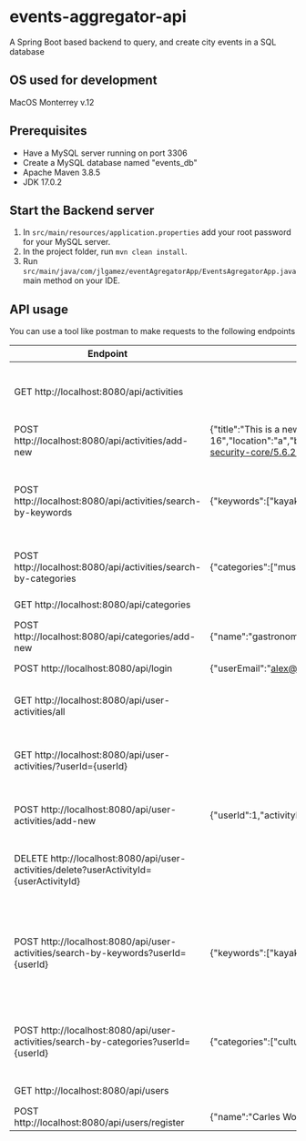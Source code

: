 # events-aggregator-api
A Spring Boot based backend to query, and create city events in a SQL database
## OS used for development
MacOS Monterrey v.12

## Prerequisites
* Have a MySQL server running on port 3306
* Create a MySQL database named "events_db"
* Apache Maven 3.8.5
* JDK 17.0.2

## Start the Backend server
1. In `src/main/resources/application.properties` add your root password for your MySQL server.
2. In the project folder, run `mvn clean install`.
3. Run `src/main/java/com/jlgamez/eventAgregatorApp/EventsAgregatorApp.java` main method on your IDE.

## API usage
You can use a tool like postman to make requests to the following endpoints

| Endpoint                                                                                | Body example (if needed)                                                                                                                                                                                                                              | Description                                                                          |
|-----------------------------------------------------------------------------------------|-------------------------------------------------------------------------------------------------------------------------------------------------------------------------------------------------------------------------------------------------------|--------------------------------------------------------------------------------------|
| GET http://localhost:8080/api/activities                                                |                                                                                                                                                                                                                                                       | Returns a list with all activities in the database                                   |
| POST http://localhost:8080/api/activities/add-new                                       | {"title":"This is a new activity title","description":"Enjoy this activity description","date":"2022-04-16","location":"a","bookingLink":"https://mvnrepository.com/artifact/org.springframework.security/spring-security-core/5.6.2","categoryId":3} | Saves a new activity                                                                 |
| POST http://localhost:8080/api/activities/search-by-keywords                            | {"keywords":["kayaking","picasso"]}                                                                                                                                                                                                                   | Filters activities by their keywords (checked against their titles)                  |
| POST http://localhost:8080/api/activities/search-by-categories                          | {"categories":["music"]}                                                                                                                                                                                                                              | Filters activities by their categories                                               |
| GET http://localhost:8080/api/categories                                                |                                                                                                                                                                                                                                                       | Returns all categories                                                               |
| POST http://localhost:8080/api/categories/add-new                                       | {"name":"gastronomy"}                                                                                                                                                                                                                                 | Adds a new category                                                                  |
| POST http://localhost:8080/api/login                                                    | {"userEmail":"alex@email.com","password":"passwd"}                                                                                                                                                                                                    | Logs a user in                                                                       |
| GET http://localhost:8080/api/user-activities/all                                       |                                                                                                                                                                                                                                                       | Returns all activities saved for every user                                          |
| GET http://localhost:8080/api/user-activities/?userId={userId}                          |                                                                                                                                                                                                                                                       | Returns all activities saved for a specific user                                     |
| POST http://localhost:8080/api/user-activities/add-new                                  | {"userId":1,"activityId":6}                                                                                                                                                                                                                           | Saves one activity for a specific user                                               |
| DELETE http://localhost:8080/api/user-activities/delete?userActivityId={userActivityId} |                                                                                                                                                                                                                                                       | Deletes a registry of an activity saved for a user                                   |
| POST http://localhost:8080/api/user-activities/search-by-keywords?userId={userId}       | {"keywords":["kayaking","picasso"]}                                                                                                                                                                                                                   | Filters activities saved for a user by their keywords (checked against their titles) |
| POST http://localhost:8080/api/user-activities/search-by-categories?userId={userId}     | {"categories":["culture","outdoors"]}                                                                                                                                                                                                                 | Filters activities saved for a user by their categories                              |
| GET http://localhost:8080/api/users                                                     |                                                                                                                                                                                                                                                       | Returns all users                                                                    |
| POST http://localhost:8080/api/users/register                                           | {"name":"Carles Wong","email":"cwong@email.com","password":"1234"}                                                                                                                                                                                    | Registers a new user                                                                 |



